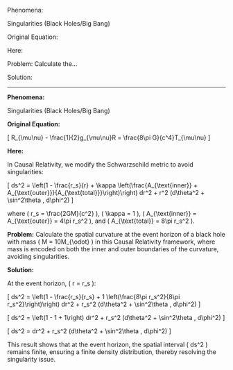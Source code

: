 Phenomena:

Singularities (Black Holes/Big Bang)

Original Equation: 

Here:


Problem: Calculate the... 

Solution:


---

**Phenomena:**

Singularities (Black Holes/Big Bang)

**Original Equation:** 

\[ R_{\mu\nu} - \frac{1}{2}g_{\mu\nu}R = \frac{8\pi G}{c^4}T_{\mu\nu} \]

**Here:**

In Causal Relativity, we modify the Schwarzschild metric to avoid singularities:

\[ ds^2 = \left(1 - \frac{r_s}{r} + \kappa \left(\frac{A_{\text{inner}} + A_{\text{outer}}}{A_{\text{total}}}\right)\right) dr^2 + r^2 (d\theta^2 + \sin^2\theta \, d\phi^2) \]

where \( r_s = \frac{2GM}{c^2} \), \( \kappa = 1 \), \( A_{\text{inner}} = A_{\text{outer}} = 4\pi r_s^2 \), and \( A_{\text{total}} = 8\pi r_s^2 \).

**Problem:** Calculate the spatial curvature at the event horizon of a black hole with mass \( M = 10M_{\odot} \) in this Causal Relativity framework, where mass is encoded on both the inner and outer boundaries of the curvature, avoiding singularities.

**Solution:**

At the event horizon, \( r = r_s \):

\[ ds^2 = \left(1 - \frac{r_s}{r_s} + 1 \left(\frac{8\pi r_s^2}{8\pi r_s^2}\right)\right) dr^2 + r_s^2 (d\theta^2 + \sin^2\theta \, d\phi^2) \]

\[ ds^2 = \left(1 - 1 + 1\right) dr^2 + r_s^2 (d\theta^2 + \sin^2\theta \, d\phi^2) \]

\[ ds^2 = dr^2 + r_s^2 (d\theta^2 + \sin^2\theta \, d\phi^2) \]

This result shows that at the event horizon, the spatial interval \( ds^2 \) remains finite, ensuring a finite density distribution, thereby resolving the singularity issue.

